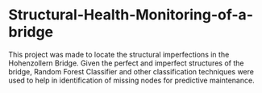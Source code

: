 # Structural-Health-Monitoring-of-a-bridge
This project was made to locate the structural imperfections in the Hohenzollern Bridge. Given the perfect and imperfect structures of the bridge, Random Forest Classifier and other classification techniques were used to help in identification of missing nodes for predictive maintenance.
